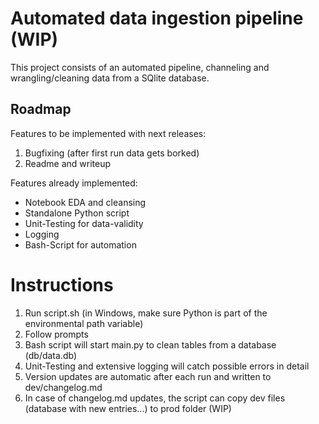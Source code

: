 # Automated data ingestion pipeline (WIP)

This project consists of an automated pipeline, channeling and wrangling/cleaning data from a SQlite database. 

## Roadmap

Features to be implemented with next releases:

<ol>
  <li>Bugfixing (after first run data gets borked)</li>
  <li>Readme and writeup</li>
</ol>

Features already implemented:

<ul>
  <li>Notebook EDA and cleansing</li>
  <li>Standalone Python script</li>
  <li>Unit-Testing for data-validity</li>
  <li>Logging</li>
  <li>Bash-Script for automation</li>
</ul>

# Instructions

<ol>
  <li>Run script.sh (in Windows, make sure Python is part of the environmental path variable)</li>
  <li>Follow prompts</li>
  <li>Bash script will start main.py to clean tables from a database (db/data.db)</li>
  <li>Unit-Testing and extensive logging will catch possible errors in detail</li>
  <li>Version updates are automatic after each run and written to dev/changelog.md</li>
  <li>In case of changelog.md updates, the script can copy dev files (database with new entries...) to prod folder (WIP)</li>
</ol>

